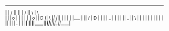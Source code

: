  ______   ____  ____  _       ____  ____   ___   
 |      | /    ||    || |     /    ||    \ |   \  
 |      ||  o  | |  | | |    |  o  ||  D  )|    \ 
 |_|  |_||     | |  | | |___ |     ||    / |  D  |
   |  |  |  _  | |  | |     ||  _  ||    \ |     |
     |  |  |  |  | |  | |     ||  |  ||  .  \|     |
       |__|  |__|__||____||_____||__|__||__|\_||_____|



